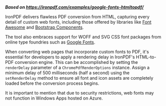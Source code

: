 ***Based on <https://ironpdf.com/examples/google-fonts-htmltopdf/>***

IronPDF delivers flawless PDF conversion from HTML, capturing every detail of custom web fonts, including those offered by libraries like [Font Awesome](https://fontawesome.com/) and [Bootstrap Components](https://getbootstrap.com/docs/3.3/components/).

The tool also embraces support for WOFF and SVG CSS font packages from online type foundries such as [Google Fonts](https://fonts.google.com/).

When converting web pages that incorporate custom fonts to PDF, it's essential for developers to apply a rendering delay in IronPDF's HTML-to-PDF conversion engine. This can be accomplished by setting the `renderDelay` parameter of a `ChromePdfRenderOptions` instance. Assign a minimum delay of 500 milliseconds (half a second) using the `setRenderDelay` method to ensure all font and icon assets are completely loaded before the conversion process begins.

It is important to mention that due to security restrictions, web fonts may not function in Windows Apps hosted on Azure.